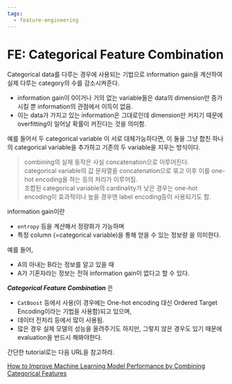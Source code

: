 ```yaml
---
tags:
  - feature-engineering
---
```


# FE: Categorical Feature Combination

Categorical data를 다루는 경우에 사용되는 기법으로 information gain을 계산하여 실제 다루는 category의 수를 감소시켜준다.

* information gain이 0이거나 거의 없는 variable들은 data의 dimension만 증가시킬 뿐 information의 관점에서 이득이 없음.
* 이는 data가 가지고 있는 information은 그대로인데 dimension만 커지기 때문에 overfitting이 일어날 확률이 커진다는 것을 의미함.

예를 들어서 두 categorical variable 이 서로 대체가능하다면, 이 둘을 그냥 합친 하나의 categorical variable을 추가하고 기존의 두 variable을 지우는 방식이다.

> combining의 실제 동작은 사실 concatenation으로 이루어진다.  
> categorical variable의 값 문자열을 concatenation으로 묶고 이후 이를 one-hot encoding을 하는 등의 처리가 이루어짐.  
> 조합된 categorical variable의 cardinality가 낮은 경우는 one-hot encoding이 효과적이나 높을 경우엔 label encoding등이 사용되기도 함.

information gain이란 

* `entropy` 등을 계산해서 정량화가 가능하며 
* 특정 column (=categorical variable)을 통해 얻을 수 있는 정보량 을 의미한다.

예를 들어, 

* A의 아내는 B라는 정보를 알고 있을 때 
* A가 기혼자라는 정보는 전혀 information gain이 없다고 할 수 있다.


***Categorical Feature Combination*** 은

* `CatBoost` 등에서 사용(이 경우에는 One-hot encoding 대신 Ordered Target Encoding이라는 기법을 사용함)되고 있으며, 
* 데이터 전처리 등에서 많이 사용됨. 
* 많은 경우 실제 모델의 성능을 올려주기도 하지만, 그렇지 않은 경우도 있기 때문에 evaluation을 반드시 해봐야한다. 

간단한 tutorial로는 다음 URL을 참고하라.

[How to Improve Machine Learning Model Performance by Combining Categorical Features](https://www.freecodecamp.org/news/improve-machine-learning-model-performance-by-combining-categorical-features/)